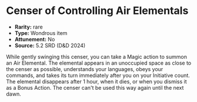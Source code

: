 
# Censer of Controlling Air Elementals

* **Rarity:** rare
* **Type:** Wondrous item
* **Attunement:** No
* **Source:** 5.2 SRD (D&D 2024)


While gently swinging this censer, you can take a Magic action to summon an Air Elemental. The elemental appears in an unoccupied space as close to the censer as possible, understands your languages, obeys your commands, and takes its turn immediately after you on your Initiative count. The elemental disappears after 1 hour, when it dies, or when you dismiss it as a Bonus Action. The censer can't be used this way again until the next dawn.
